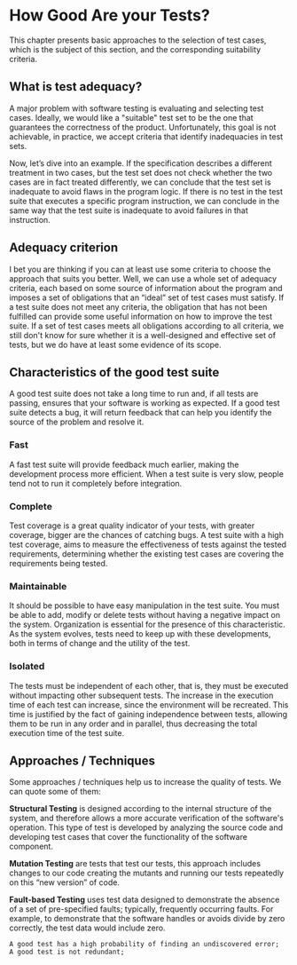 # How Good Are your Tests?

This chapter presents basic approaches to the selection of test cases, which is the subject of this section, and the corresponding suitability criteria.

## What is test adequacy?

A major problem with software testing is evaluating and selecting test cases. Ideally, we would like a "suitable" test set to be the one that guarantees the correctness of the product. Unfortunately, this goal is not achievable, in practice, we accept criteria that identify inadequacies in test sets.

Now, let’s dive into an example. If the specification describes a different treatment in two cases, but the test set does not check whether the two cases are in fact treated differently, we can conclude that the test set is inadequate to avoid flaws in the program logic. If there is no test in the test suite that executes a specific program instruction, we can conclude in the same way that the test suite is inadequate to avoid failures in that instruction.

## Adequacy criterion

I bet you are thinking if you can at least use some criteria to choose the approach that suits you better. Well, we can use a whole set of adequacy criteria, each based on some source of information about the program and imposes a set of obligations that an “ideal” set of test cases must satisfy. If a test suite does not meet any criteria, the obligation that has not been fulfilled can provide some useful information on how to improve the test suite. If a set of test cases meets all obligations according to all criteria, we still don't know for sure whether it is a well-designed and effective set of tests, but we do have at least some evidence of its scope.

## Characteristics of the good test suite

A good test suite does not take a long time to run and, if all tests are passing, ensures that your software is working as expected. If a good test suite detects a bug, it will return feedback that can help you identify the source of the problem and resolve it.

### Fast

A fast test suite will provide feedback much earlier, making the development process more efficient. When a test suite is very slow, people tend not to run it completely before integration.

### Complete

Test coverage is a great quality indicator of your tests, with greater coverage, bigger are the chances of catching bugs. A test suite with a high test coverage, aims to measure the effectiveness of tests against the tested requirements, determining whether the existing test cases are covering the requirements being tested.

### Maintainable

It should be possible to have easy manipulation in the test suite. You must be able to add, modify or delete tests without having a negative impact on the system. Organization is essential for the presence of this characteristic. As the system evolves, tests need to keep up with these developments, both in terms of change and the utility of the test.

### Isolated

The tests must be independent of each other, that is, they must be executed without impacting other subsequent tests. The increase in the execution time of each test can increase, since the environment will be recreated. This time is justified by the fact of gaining independence between tests, allowing them to be run in any order and in parallel, thus decreasing the total execution time of the test suite.

## Approaches / Techniques

Some approaches / techniques help us to increase the quality of tests. We can quote some of them:

**Structural Testing** is designed according to the internal structure of the system, and therefore allows a more accurate verification of the software's operation. This type of test is developed by analyzing the source code and developing test cases that cover the functionality of the software component.

**Mutation Testing** are tests that test our tests, this approach includes changes to our code creating the mutants and running our tests repeatedly on this “new version” of code.

**Fault-based Testing** uses test data designed to demonstrate the absence of a set of pre-specified faults; typically, frequently occurring faults. For example, to demonstrate that the software handles or avoids divide by zero correctly, the test data would include zero.

```
A good test has a high probability of finding an undiscovered error;
A good test is not redundant;
```
